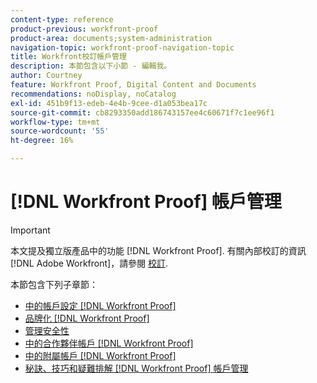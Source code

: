 ```yaml
---
content-type: reference
product-previous: workfront-proof
product-area: documents;system-administration
navigation-topic: workfront-proof-navigation-topic
title: Workfront校訂帳戶管理
description: 本節包含以下小節 - 編輯我。
author: Courtney
feature: Workfront Proof, Digital Content and Documents
recommendations: noDisplay, noCatalog
exl-id: 451b9f13-edeb-4e4b-9cee-d1a053bea17c
source-git-commit: cb8293350add186743157ee4c60671f7c1ee96f1
workflow-type: tm+mt
source-wordcount: '55'
ht-degree: 16%

---
```


# [!DNL Workfront Proof] 帳戶管理

>[!IMPORTANT]
>
>本文提及獨立版產品中的功能 [!DNL Workfront Proof]. 有關內部校訂的資訊 [!DNL Adobe Workfront]，請參閱 [校訂](../../review-and-approve-work/proofing/proofing.md).

本節包含下列子章節：

* [中的帳戶設定 [!DNL Workfront Proof]](../../workfront-proof/wp-acct-admin/account-settings/account-settings.md)
* [品牌化 [!DNL Workfront Proof]](../../workfront-proof/wp-acct-admin/branding/branding.md)
* [管理安全性](../../workfront-proof/wp-acct-admin/managing-security/manage-security.md)
* [中的合作夥伴帳戶 [!DNL Workfront Proof]](../../workfront-proof/wp-acct-admin/partner-accounts/partner-accounts.md)
* [中的附屬帳戶 [!DNL Workfront Proof]](../../workfront-proof/wp-acct-admin/satellite-accounts/satellite-accounts.md)
* [秘訣、技巧和疑難排解 [!DNL Workfront Proof] 帳戶管理](../../workfront-proof/wp-acct-admin/tips-tricks-and-troubleshooting/tips-tricks-and-troubleshooting.md)
